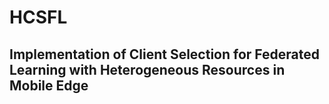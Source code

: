 # HCSFL
## Implementation of Client Selection for Federated Learning with Heterogeneous Resources in Mobile Edge
